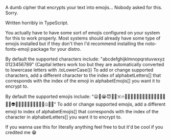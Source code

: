 A dumb cipher that encrypts your text into emojis... Nobody asked for this. Sorry.

Written horribly in TypeScript.


You actually have to have some sort of emojis configured on your system for this to work properly.
Most systems should already have some type of emojis installed but if they don't then I'd recommend
installing the noto-fonts-emoji package for your distro.


By default the supported characters include:
"abcdefghijklmnopqrstuvwxyz 0123456789"
(Capital letters work too but they are automatically converted to lowercase letters with .toLowerCase())
To add or change supported characters, add a different character to the index of alphabetLetters[]
that corresponds with the index of the emoji in alphabetEmojis[] you want it to encrypt to.


By default the supported emojis include:
"😦👶😭😈🤯🍉☠️🔥🧐🤤🥶😜🤑😡😮🐱🤔🥹😴🫠🥳🥸🥵🤬👽😸🫥👿😳🥺🤧🤢🤭🥲😂🤐😶‍🌫️"
To add or change supported emojis, add a different emoji to index of alphabetEmojis[] that
corresponds with the index of the character in alphabetLetters[] you want it to
encrypt to.


If you wanna use this for literally anything feel free to but it'd be cool if you credited me 😁
